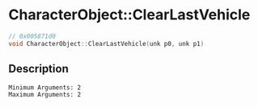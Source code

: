# CharacterObject::ClearLastVehicle
```c
// 0x005871d0
void CharacterObject::ClearLastVehicle(unk p0, unk p1)
```
## Description
```
Minimum Arguments: 2
Maximum Arguments: 2
```
